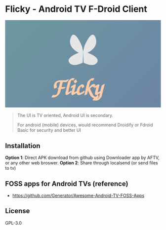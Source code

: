 
# Flicky - Android TV F-Droid Client

![Banner](assets/banner.svg)

> The UI is TV oriented, Android UI is secondary.
> 
> For android (mobile) devices, would recommend Droidify or Fdroid Basic for security and better UI


## Installation
**Option 1**: Direct APK download from github using Downloader app by AFTV, or any other web broswer. 
**Option 2**: Share through localsend (or send files to tv)

## FOSS apps for Android TVs (reference)
- https://github.com/Generator/Awesome-Android-TV-FOSS-Apps

## License
GPL-3.0
